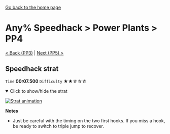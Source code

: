 [Go back to the home page](https://github.com/Doublevil/scbspeedrun)

# Any% Speedhack > Power Plants > PP4

[< Back (PP3)](https://github.com/Doublevil/scbspeedrun/blob/main/levels/any_sh/pp/PP3.md) | [Next (PP5) >](https://github.com/Doublevil/scbspeedrun/blob/main/levels/any_sh/pp/PP5.md)

## Speedhack strat

`Time` **00:07.500** `Difficulty` ★★☆☆☆
<details open>
  <summary>Click to show/hide the strat</summary>

  [![Strat animation](https://github.com/Doublevil/scbspeedrun/blob/main/media/levels/pp/PP4_S_Strat.webp)](https://github.com/Doublevil/scbspeedrun/blob/main/media/levels/pp/PP4_S_Strat.mp4?raw=true)

  **Notes**
  - Just be careful with the timing on the two first hooks. If you miss a hook, be ready to switch to triple jump to recover.
</details>
